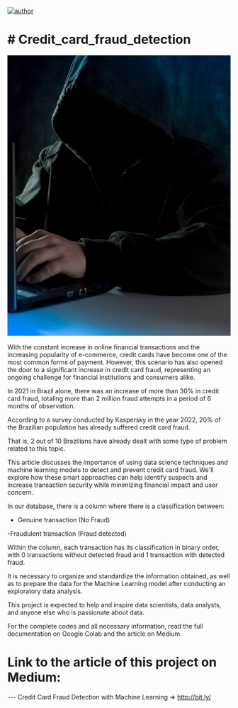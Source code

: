 

[![author](https://img.shields.io/badge/author-gabrielduarte-red.svg)](https://www.linkedin.com/in/gabriel-duarte-671074146/)
# # Credit_card_fraud_detection
<p align="center">
  <img src="bermix-studio-bCrM2e1M0a4-unsplash.jpg" >
</p>

With the constant increase in online financial transactions and the increasing popularity of e-commerce, credit cards have become one of the most common forms of payment. However, this scenario has also opened the door to a significant increase in credit card fraud, representing an ongoing challenge for financial institutions and consumers alike.

In 2021 in Brazil alone, there was an increase of more than 30% in credit card fraud, totaling more than 2 million fraud attempts in a period of 6 months of observation.

According to a survey conducted by Kaspersky in the year 2022, 20% of the Brazilian population has already suffered credit card fraud.

That is, 2 out of 10 Brazilians have already dealt with some type of problem related to this topic.

This article discusses the importance of using data science techniques and machine learning models to detect and prevent credit card fraud. We'll explore how these smart approaches can help identify suspects and increase transaction security while minimizing financial impact and user concern.

In our database, there is a column where there is a classification between:

- Genuine transaction (No Fraud)

-Fraudulent transaction (Fraud detected)

Within the column, each transaction has its classification in binary order, with 0 transactions without detected fraud and 1 transaction with detected fraud.

It is necessary to organize and standardize the information obtained, as well as to prepare the data for the Machine Learning model after conducting an exploratory data analysis.

This project is expected to help and inspire data scientists, data analysts, and anyone else who is passionate about data.

For the complete codes and all necessary information, read the full documentation on Google Colab and the article on Medium.

# Link to the article of this project on Medium:
--- Credit Card Fraud Detection with Machine Learning => http://bit.ly/
   
